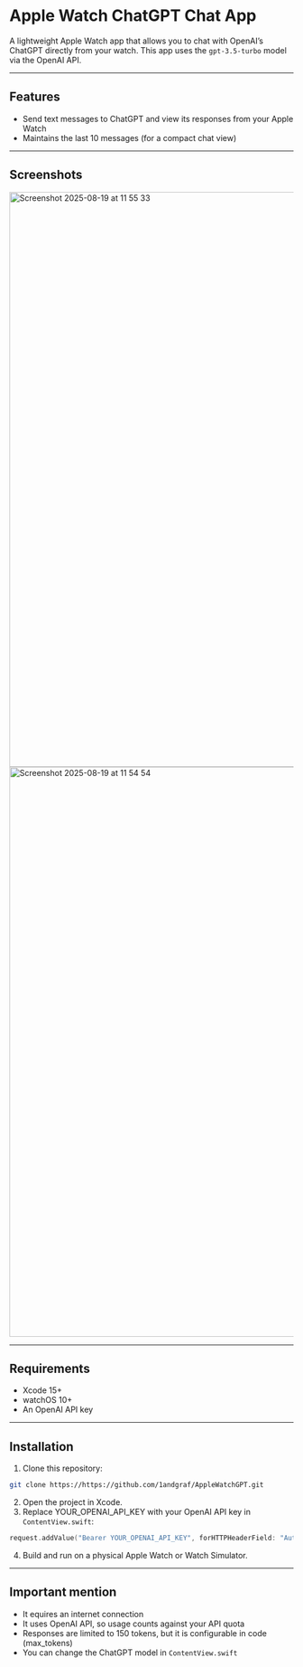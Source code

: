 # Apple Watch ChatGPT Chat App

A lightweight Apple Watch app that allows you to chat with OpenAI’s ChatGPT directly from your watch. This app uses the `gpt-3.5-turbo` model via the OpenAI API.

---

## Features

- Send text messages to ChatGPT and view its responses from your Apple Watch
- Maintains the last 10 messages (for a compact chat view)

---

## Screenshots


<img width="939" height="1017" alt="Screenshot 2025-08-19 at 11 55 33" src="https://github.com/user-attachments/assets/9696cd6b-1ef7-4d86-8df3-c6aad03a969d" />
<img width="915" height="1008" alt="Screenshot 2025-08-19 at 11 54 54" src="https://github.com/user-attachments/assets/09e40f8e-954c-423f-88e4-3fe27dd96a2d" />


---

## Requirements

- Xcode 15+
- watchOS 10+
- An OpenAI API key

---

## Installation

1. Clone this repository:

```bash
git clone https://https://github.com/1andgraf/AppleWatchGPT.git
```

2. Open the project in Xcode.
3. Replace YOUR_OPENAI_API_KEY with your OpenAI API key in `ContentView.swift`:

```swift
request.addValue("Bearer YOUR_OPENAI_API_KEY", forHTTPHeaderField: "Authorization")
```

4. Build and run on a physical Apple Watch or Watch Simulator.

---

## Important mention

- It equires an internet connection
- It uses OpenAI API, so usage counts against your API quota
- Responses are limited to 150 tokens, but it is configurable in code (max_tokens)
- You can change the ChatGPT model in `ContentView.swift`
